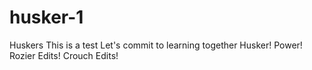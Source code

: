 # husker-1
Huskers
This is a test
Let's commit to learning together
Husker!
Power!
Rozier Edits!
Crouch Edits!
